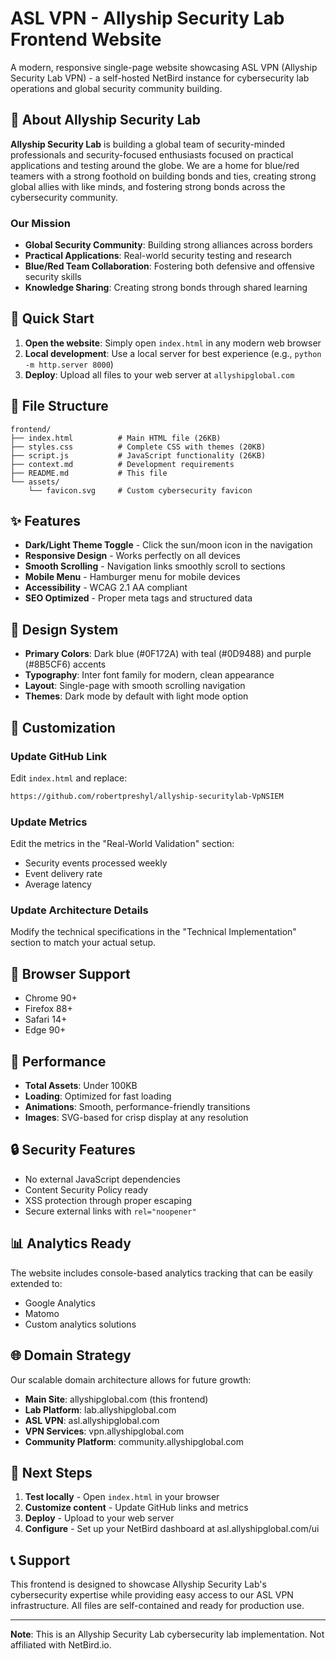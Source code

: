 # ASL VPN - Allyship Security Lab Frontend Website

A modern, responsive single-page website showcasing ASL VPN (Allyship Security Lab VPN) - a self-hosted NetBird instance for cybersecurity lab operations and global security community building.

## 🏢 About Allyship Security Lab

**Allyship Security Lab** is building a global team of security-minded professionals and security-focused enthusiasts focused on practical applications and testing around the globe. We are a home for blue/red teamers with a strong foothold on building bonds and ties, creating strong global allies with like minds, and fostering strong bonds across the cybersecurity community.

### Our Mission
- **Global Security Community**: Building strong alliances across borders
- **Practical Applications**: Real-world security testing and research
- **Blue/Red Team Collaboration**: Fostering both defensive and offensive security skills
- **Knowledge Sharing**: Creating strong bonds through shared learning

## 🚀 Quick Start

1. **Open the website**: Simply open `index.html` in any modern web browser
2. **Local development**: Use a local server for best experience (e.g., `python -m http.server 8000`)
3. **Deploy**: Upload all files to your web server at `allyshipglobal.com`

## 📁 File Structure

```
frontend/
├── index.html          # Main HTML file (26KB)
├── styles.css          # Complete CSS with themes (20KB)
├── script.js           # JavaScript functionality (26KB)
├── context.md          # Development requirements
├── README.md           # This file
└── assets/
    └── favicon.svg     # Custom cybersecurity favicon
```

## ✨ Features

- **Dark/Light Theme Toggle** - Click the sun/moon icon in the navigation
- **Responsive Design** - Works perfectly on all devices
- **Smooth Scrolling** - Navigation links smoothly scroll to sections
- **Mobile Menu** - Hamburger menu for mobile devices
- **Accessibility** - WCAG 2.1 AA compliant
- **SEO Optimized** - Proper meta tags and structured data

## 🎨 Design System

- **Primary Colors**: Dark blue (#0F172A) with teal (#0D9488) and purple (#8B5CF6) accents
- **Typography**: Inter font family for modern, clean appearance
- **Layout**: Single-page with smooth scrolling navigation
- **Themes**: Dark mode by default with light mode option

## 🔧 Customization

### Update GitHub Link
Edit `index.html` and replace:
```html
https://github.com/robertpreshyl/allyship-securitylab-VpNSIEM
```

### Update Metrics
Edit the metrics in the "Real-World Validation" section:
- Security events processed weekly
- Event delivery rate
- Average latency

### Update Architecture Details
Modify the technical specifications in the "Technical Implementation" section to match your actual setup.

## 📱 Browser Support

- Chrome 90+
- Firefox 88+
- Safari 14+
- Edge 90+

## 🚀 Performance

- **Total Assets**: Under 100KB
- **Loading**: Optimized for fast loading
- **Animations**: Smooth, performance-friendly transitions
- **Images**: SVG-based for crisp display at any resolution

## 🔒 Security Features

- No external JavaScript dependencies
- Content Security Policy ready
- XSS protection through proper escaping
- Secure external links with `rel="noopener"`

## 📊 Analytics Ready

The website includes console-based analytics tracking that can be easily extended to:
- Google Analytics
- Matomo
- Custom analytics solutions

## 🌐 Domain Strategy

Our scalable domain architecture allows for future growth:
- **Main Site**: allyshipglobal.com (this frontend)
- **Lab Platform**: lab.allyshipglobal.com
- **ASL VPN**: asl.allyshipglobal.com
- **VPN Services**: vpn.allyshipglobal.com
- **Community Platform**: community.allyshipglobal.com

## 🎯 Next Steps

1. **Test locally** - Open `index.html` in your browser
2. **Customize content** - Update GitHub links and metrics
3. **Deploy** - Upload to your web server
4. **Configure** - Set up your NetBird dashboard at asl.allyshipglobal.com/ui

## 📞 Support

This frontend is designed to showcase Allyship Security Lab's cybersecurity expertise while providing easy access to our ASL VPN infrastructure. All files are self-contained and ready for production use.

---

**Note**: This is an Allyship Security Lab cybersecurity lab implementation. Not affiliated with NetBird.io.
